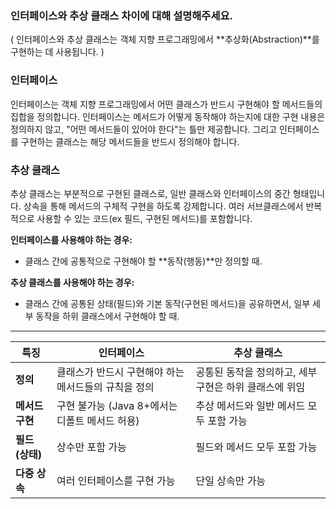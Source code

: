 ### 인터페이스와 추상 클래스 차이에 대해 설명해주세요.
( 인터페이스와 추상 클래스는 객체 지향 프로그래밍에서 **추상화(Abstraction)**를 구현하는 데 사용됩니다. )
### 인터페이스 
인터페이스는 객체 지향 프로그래밍에서 어떤 클래스가 반드시 구현해야 할 메서드들의 집합을 정의합니다.
인터페이스는 메서드가 어떻게 동작해야 하는지에 대한 구현 내용은 정의하지 않고, "어떤 메서드들이 있어야 한다"는 틀만 제공합니다. 그리고 인터페이스를 구현하는 클래스는 해당 메서드들을 반드시 정의해야 합니다.


### 추상 클래스 
추상 클래스는 부분적으로 구현된 클래스로, 일반 클래스와 인터페이스의 중간 형태입니다. 상속을 통해 메서드의 구체적 구현을 하도록 강제합니다.
여러 서브클래스에서 반복적으로 사용할 수 있는 코드(ex 필드, 구현된 메서드)를 포함합니다. 


**인터페이스를 사용해야 하는 경우:**
- 클래스 간에 공통적으로 구현해야 할 **동작(행동)**만 정의할 때.

**추상 클래스를 사용해야 하는 경우:**
- 클래스 간에 공통된 상태(필드)와 기본 동작(구현된 메서드)을 공유하면서, 일부 세부 동작을 하위 클래스에서 구현해야 할 때.

*** 

| **특징**        | **인터페이스**                                       | **추상 클래스**                                      |
|------------------|-----------------------------------------------------|-----------------------------------------------------|
| **정의**        | 클래스가 반드시 구현해야 하는 메서드들의 규칙을 정의  | 공통된 동작을 정의하고, 세부 구현은 하위 클래스에 위임 |
| **메서드 구현** | 구현 불가능 (Java 8+에서는 디폴트 메서드 허용)        | 추상 메서드와 일반 메서드 모두 포함 가능             |
| **필드(상태)**  | 상수만 포함 가능                                     | 필드와 메서드 모두 포함 가능                         |
| **다중 상속**   | 여러 인터페이스를 구현 가능                           | 단일 상속만 가능                                     |
